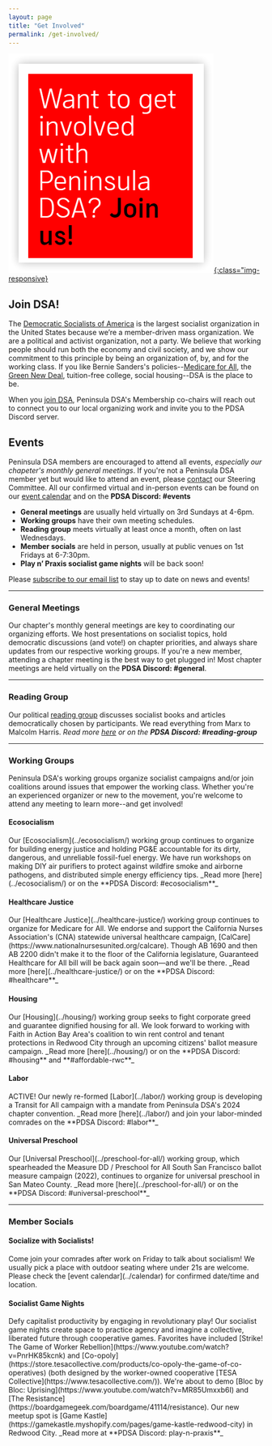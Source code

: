 ```yaml
---
layout: page
title: "Get Involved"
permalink: /get-involved/
---
```


[![Want to get involved with Peninsula DSA? Join us!](/assets/images/getinvolved.png){:class="img-responsive}](https://act.dsausa.org/donate/membership/)

<h2>Join DSA!</h2>

The [Democratic Socialists of America](https://www.dsausa.org/) is the largest socialist organization in the United States because we’re a member-driven mass organization. We are a political and activist organization, not a party. We believe that working people should run both the economy and civil society, and we show our commitment to this principle by being an organization of, by, and for the working class. If you like Bernie Sanders's policies--[Medicare for All](https://berniesanders.com/issues/medicare-for-all/), the [Green New Deal](https://berniesanders.com/issues/green-new-deal/), tuition-free college, social housing--DSA is the place to be.

When you [join DSA](https://www.dsausa.org/join), Peninsula DSA's Membership co-chairs will reach out to connect you to our local organizing work and invite you to the PDSA Discord server.

<h2>Events</h2>

Peninsula DSA members are encouraged to attend all events, _especially our chapeter's monthly general meetings_. If you're not a Peninsula DSA member yet but would like to attend an event, please [contact](mailto:info@peninsuladsa.org) our Steering Committee. All our confirmed virtual and in-person events can be found on our [event calendar](../calendar) and on the **PDSA Discord: #events**

* **General meetings** are usually held virtually on 3rd Sundays at 4-6pm.
* **Working groups** have their own meeting schedules.
* **Reading group** meets virtually at least once a month, often on last Wednesdays.
* **Member socials** are held in person, usually at public venues on 1st Fridays at 6-7:30pm.
* **Play n’ Praxis socialist game nights** will be back soon!

Please [subscribe to our email list](http://eepurl.com/cNwNHH) to stay up to date on news and events!

---

<h3>General Meetings</h3>

Our chapter's monthly general meetings are key to coordinating our organizing efforts. We host presentations on socialist topics, hold democratic discussions (and vote!) on chapter priorities, and always share updates from our respective working groups. If you're a new member, attending a chapter meeting is the best way to get plugged in! Most chapter meetings are held virtually on the **PDSA Discord: #general**.

---

<h3>Reading Group</h3>

Our political [reading group](../political-reading/) discusses socialist books and articles democratically chosen by participants. We read everything from Marx to Malcolm Harris.
_Read more [here](../political-reading/) or on the **PDSA Discord: #reading-group**_

---

<h3>Working Groups</h3>

Peninsula DSA's working groups organize socialist campaigns and/or join coalitions around issues that empower the working class. Whether you're an experienced organizer or new to the movement, you're welcome to attend any meeting to learn more--and get involved!

<h4>Ecosocialism</h4>
Our [Ecosocialism](../ecosocialism/) working group continues to organize for building energy justice and holding PG&E accountable for its dirty, dangerous, and unreliable fossil-fuel energy. We have run workshops on making DIY air purifiers to protect against wildfire smoke and airborne pathogens, and distributed simple energy efficiency tips.
_Read more [here](../ecosocialism/) or on the **PDSA Discord: #ecosocialism**_

<h4>Healthcare Justice</h4>
Our [Healthcare Justice](../healthcare-justice/) working group continues to organize for Medicare for All. We endorse and support the California Nurses Association's (CNA) statewide universal healthcare campaign, [CalCare](https://www.nationalnursesunited.org/calcare).  Though AB 1690 and then AB 2200 didn't make it to the floor of the California legislature, Guaranteed Healthcare for All bill will be back again soon—and we'll be there.
_Read more [here](../healthcare-justice/) or on the **PDSA Discord: #healthcare**_

<h4>Housing</h4>
Our [Housing](../housing/) working group seeks to fight corporate greed and guarantee dignified housing for all. We look forward to working with Faith in Action Bay Area's coalition to win rent control and tenant protections in Redwood City through an upcoming citizens' ballot measure campaign.  
_Read more [here](../housing/) or on the **PDSA Discord: #housing** and **#affordable-rwc**_

<h4>Labor</h4>
ACTIVE! Our newly re-formed [Labor](../labor/) working group is developing a Transit for All campaign with a mandate from Peninsula DSA's 2024 chapter convention.  
_Read more [here](../labor/) and join your labor-minded comrades on the **PDSA Discord: #labor**_

<h4>Universal Preschool</h4>
Our [Universal Preschool](../preschool-for-all/) working group, which spearheaded the Measure DD / Preschool for All South San Francisco ballot measure campaign (2022), continues to organize for universal preschool in San Mateo County. 
_Read more [here](../preschool-for-all/) or on the **PDSA Discord: #universal-preschool**_

---

<h3>Member Socials</h3>

<h4>Socialize with Socialists!</h4>
Come join your comrades after work on Friday to talk about socialism!  We usually pick a place with outdoor seating where under 21s are welcome. Please check the [event calendar](../calendar) for confirmed date/time and location.

<h4>Socialist Game Nights</h4>
Defy capitalist productivity by engaging in revolutionary play! Our socialist game nights create space to practice agency and imagine a collective, liberated future through cooperative games. Favorites have included [Strike! The Game of Worker Rebellion](https://www.youtube.com/watch?v=PnrHK85kcnk) and [Co-opoly](https://store.tesacollective.com/products/co-opoly-the-game-of-co-operatives) (both designed by the worker-owned cooperative [TESA Collective](https://www.tesacollective.com/)). We're about to demo [Bloc by Bloc: Uprising](https://www.youtube.com/watch?v=MR85Umxxb6I) and [The Resistance](https://boardgamegeek.com/boardgame/41114/resistance). Our new meetup spot is [Game Kastle](https://gamekastle.myshopify.com/pages/game-kastle-redwood-city) in Redwood City.  
_Read more at **PDSA Discord: play-n-praxis**_
